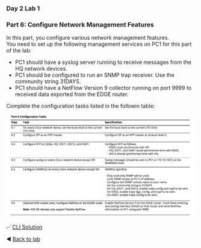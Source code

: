 ### Day 2 Lab 1 
### Part 6: Configure Network Management Features
In this part, you configure various network management features.  
You need to set up the following management services on PC1 for this part of the lab:  
+ PC1 should have a syslog server running to receive messages from the HQ network devices.
+ PC1 should be configured to run an SNMP trap receiver. Use the community string 31DAYS.
+ PC1 should have a NetFlow Version 9 collector running on port 9999 to received data exported from the EDGE router.  

Complete the configuration tasks listed in the followin table:

![pt6-tasks1.png](/images/pt6-tasks1.png)


✅ [CLI Solution](/solutions/day2lab1-6.md)

◀️ [Back to lab](https://github.com/tech-zero/ccnp-encor/blob/main/labs/31dayrev/lab1/README.md)
